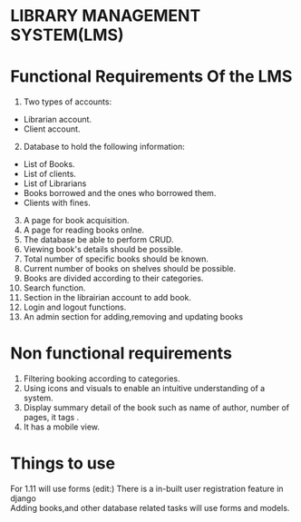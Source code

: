# LIBRARY MANAGEMENT SYSTEM(LMS)

# Functional Requirements Of the LMS
1. Two types of accounts:
- Librarian account.
- Client account.

2. Database to hold the following information:
- List of Books.
- List of clients.
- List of Librarians 
- Books borrowed and the ones who borrowed them.
- Clients with fines.

3. A page for book acquisition.
4. A page for reading books onlne.
5. The database be able to perform CRUD.
6. Viewing book's details should be possible.
7. Total number of specific books should be known.
8. Current number of books on shelves should be possible.
9. Books are divided according to their categories.
10. Search function.
11. Section in the librairian account to add book. 
12. Login and logout functions.
13. An admin section for adding,removing and updating books

# Non functional requirements
1. Filtering booking according to categories.
2. Using icons and visuals to enable an intuitive understanding of a system.
3. Display summary detail of the book such as name of author, number of pages, it tags .
4. It has a mobile view.


# Things to use
For 1.11 will use forms (edit:) There is a in-built user registration feature in django<br>
Adding books,and other database related tasks will use forms and models.